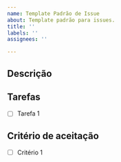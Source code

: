 ```yaml
---
name: Template Padrão de Issue
about: Template padrão para issues.
title: ''
labels: ''
assignees: ''

---
```


<!--- Resumo geral das alterações no título-->

## Descrição
<!---Descrição clara e limpa -->

## Tarefas
<!---Descrição sucinta das tarefas a realizar -->
- [ ] Tarefa 1

## Critério de aceitação
<!---Critérios para que a issue seja entendida como completada -->
- [ ] Critério 1
